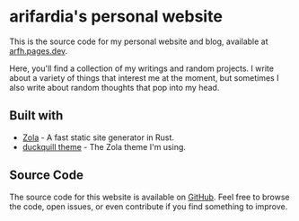 # arifardia's personal website

This is the source code for my personal website and blog, available at [arfh.pages.dev](https://arfh.pages.dev).

Here, you'll find a collection of my writings and random projects. I write about a variety of things that interest me at the moment, but sometimes I also write about random thoughts that pop into my head.

## Built with

- [Zola](https://www.getzola.org/) - A fast static site generator in Rust.
- [duckquill theme](https://www.getzola.org/themes/duckquill/) - The Zola theme I'm using.

## Source Code

The source code for this website is available on [GitHub](https://github.com/a2sy/website).
Feel free to browse the code, open issues, or even contribute if you find something to improve.

